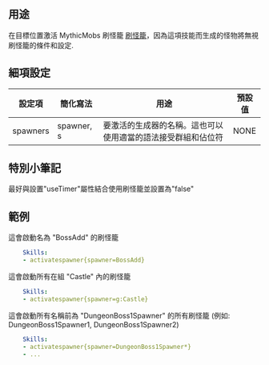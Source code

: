 用途
--------------------------

在目標位置激活 MythicMobs 刷怪籠 [刷怪籠](Spawners)，因為這項技能而生成的怪物將無視刷怪籠的條件和設定.

細項設定
----------

| 設定項| 簡化寫法| 用途 | 預設值 |
|-----------|------------|----------------------------------------------------------------------------------------------------------------|---------------|
| spawners  | spawner, s | 要激活的生成器的名稱。這也可以使用適當的語法接受群組和佔位符 | NONE          |

  

特別小筆記
-------------

最好與設置"useTimer"屬性結合使用刷怪籠並設置為"false"

範例
--------

這會啟動名為 "BossAdd" 的刷怪籠
```yaml
    Skills:
    - activatespawner{spawner=BossAdd}
```
這會啟動所有在組 "Castle" 內的刷怪籠
```yaml
    Skills:
    - activatespawner{spawner=g:Castle}
```
這會啟動所有名稱前為 "DungeonBoss1Spawner" 的所有刷怪籠 (例如: DungeonBoss1Spawner1, DungeonBoss1Spawner2)
```yaml
    Skills:
    - activatespawner{spawner=DungeonBoss1Spawner*}
    - ...
```